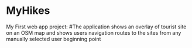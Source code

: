 # MyHikes
My First web app project: 
#The application shows an overlay of tourist site on an OSM map and shows users navigation routes to the sites from any manually selected user beginning point
